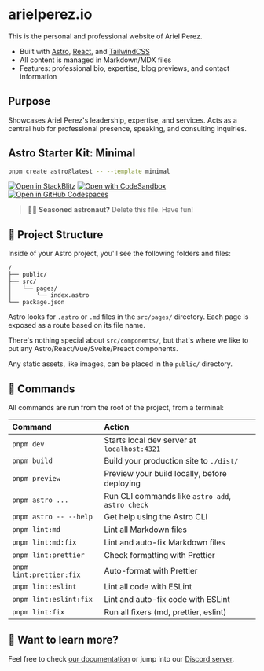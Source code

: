 # arielperez.io

This is the personal and professional website of Ariel Perez.

- Built with [Astro](https://astro.build/), [React](https://react.dev/), and [TailwindCSS](https://tailwindcss.com/)
- All content is managed in Markdown/MDX files
- Features: professional bio, expertise, blog previews, and contact information

## Purpose

Showcases Ariel Perez's leadership, expertise, and services. Acts as a central hub for professional presence, speaking, and consulting inquiries.

## Astro Starter Kit: Minimal

```sh
pnpm create astro@latest -- --template minimal
```

[![Open in StackBlitz](https://developer.stackblitz.com/img/open_in_stackblitz.svg)](https://stackblitz.com/github/withastro/astro/tree/latest/examples/minimal)
[![Open with CodeSandbox](https://assets.codesandbox.io/github/button-edit-lime.svg)](https://codesandbox.io/p/sandbox/github/withastro/astro/tree/latest/examples/minimal)
[![Open in GitHub Codespaces](https://github.com/codespaces/badge.svg)](https://codespaces.new/withastro/astro?devcontainer_path=.devcontainer/minimal/devcontainer.json)

> 🧑‍🚀 **Seasoned astronaut?** Delete this file. Have fun!

## 🚀 Project Structure

Inside of your Astro project, you'll see the following folders and files:

```text
/
├── public/
├── src/
│   └── pages/
│       └── index.astro
└── package.json
```

Astro looks for `.astro` or `.md` files in the `src/pages/` directory. Each page is exposed as a route based on its file name.

There's nothing special about `src/components/`, but that's where we like to put any Astro/React/Vue/Svelte/Preact components.

Any static assets, like images, can be placed in the `public/` directory.

## 🧞 Commands

All commands are run from the root of the project, from a terminal:

| Command                  | Action                                           |
| :----------------------- | :----------------------------------------------- |
| `pnpm dev`               | Starts local dev server at `localhost:4321`      |
| `pnpm build`             | Build your production site to `./dist/`          |
| `pnpm preview`           | Preview your build locally, before deploying     |
| `pnpm astro ...`         | Run CLI commands like `astro add`, `astro check` |
| `pnpm astro -- --help`   | Get help using the Astro CLI                     |
| `pnpm lint:md`           | Lint all Markdown files                          |
| `pnpm lint:md:fix`       | Lint and auto-fix Markdown files                 |
| `pnpm lint:prettier`     | Check formatting with Prettier                   |
| `pnpm lint:prettier:fix` | Auto-format with Prettier                        |
| `pnpm lint:eslint`       | Lint all code with ESLint                        |
| `pnpm lint:eslint:fix`   | Lint and auto-fix code with ESLint               |
| `pnpm lint:fix`          | Run all fixers (md, prettier, eslint)            |

## 👀 Want to learn more?

Feel free to check [our documentation](https://docs.astro.build) or jump into our [Discord server](https://astro.build/chat).
